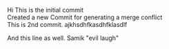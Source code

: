 Hi This is the initial commit \
Created a new Commit for generating a merge conflict \
This is 2nd commit. ajkhsdhfkasdhfklasdlf 


And this line as well. Samik "evil laugh"

